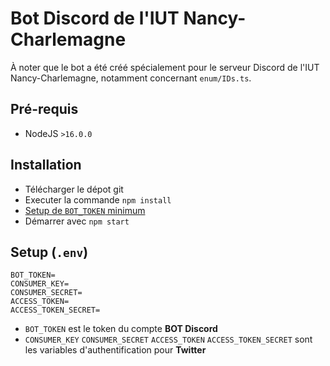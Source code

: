 # Bot Discord de l'IUT Nancy-Charlemagne
À noter que le bot a été créé spécialement pour le serveur Discord de l'IUT Nancy-Charlemagne, notamment concernant `enum/IDs.ts`.
## Pré-requis
- NodeJS `>16.0.0`

## Installation
- Télécharger le dépot git
- Executer la commande `npm install`
- [Setup de `BOT_TOKEN` minimum](#setup-env)
- Démarrer avec `npm start`

## Setup (`.env`)
```env
BOT_TOKEN=
CONSUMER_KEY=
CONSUMER_SECRET=
ACCESS_TOKEN=
ACCESS_TOKEN_SECRET=
```
- `BOT_TOKEN` est le token du compte **BOT Discord**
- `CONSUMER_KEY` `CONSUMER_SECRET` `ACCESS_TOKEN` `ACCESS_TOKEN_SECRET` sont les variables d'authentification pour **Twitter**

